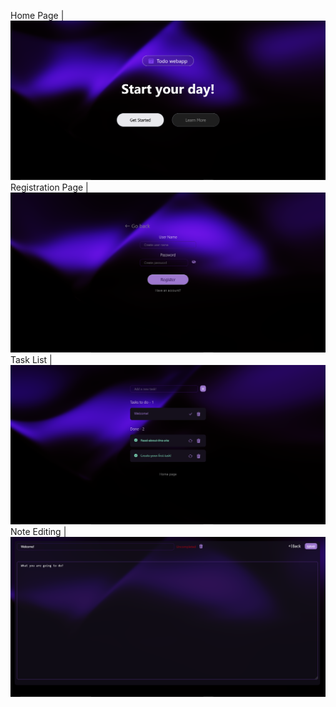 Home Page | ![](screenshots/home_page.png)
Registration Page | ![](screenshots/reg_page.png)
Task List | ![](screenshots/todos_page.png)
Note Editing | ![](screenshots/todoNote_page.png)
